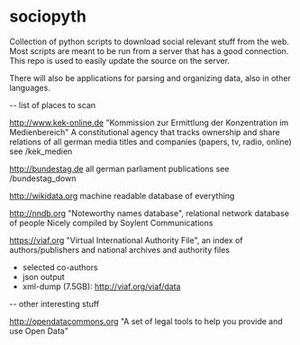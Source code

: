 # sociopyth

Collection of python scripts to download social relevant stuff from the web. 
Most scripts are meant to be run from a server that has a good connection. 
This repo is used to easily update the source on the server. 

There will also be applications for parsing and organizing data, 
also in other languages.



-- list of places to scan

http://www.kek-online.de
"Kommission zur Ermittlung der Konzentration im Medienbereich"
A constitutional agency that tracks ownership and share relations of all german media titles and companies (papers, tv, radio, online)
see /kek_medien 

http://bundestag.de
all german parliament publications
see /bundestag_down

http://wikidata.org
machine readable database of everything

http://nndb.org
"Noteworthy names database", relational network database of people
Nicely compiled by Soylent Communications

https://viaf.org
"Virtual International Authority File", an index of authors/publishers and national archives and authority files
- selected co-authors
- json output
- xml-dump (7.5GB): http://viaf.org/viaf/data


-- other interesting stuff
 
http://opendatacommons.org
"A set of legal tools to help you provide and use Open Data"